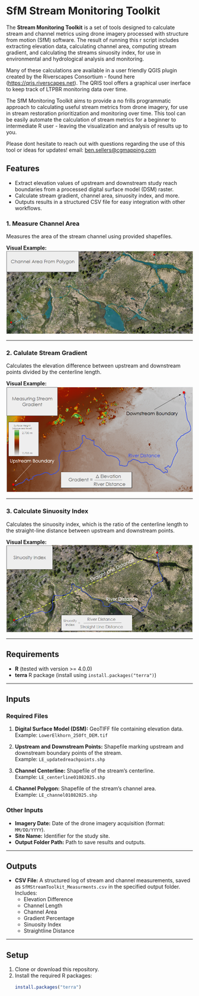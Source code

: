 # SfM Stream Monitoring Toolkit

The **Stream Monitoring Toolkit** is a set of tools designed to calculate stream and channel metrics using drone imagery processed with structure from motion (SfM) software. The result of running this r script includes extracting elevation data, calculating channel area, computing stream gradient, and calculating the streams sinuosity index, for use in environmental and hydrological analysis and monitoring.

Many of these calculations are available in a user friendly QGIS plugin created by the Riverscapes Consortium - found here (https://qris.riverscapes.net). The QRIS tool offers a graphical user inerface to keep track of LTPBR monitoring data over time.

The SfM Monitoring Toolkit aims to provide a no frills programmatic approach to calculating useful stream metrics from drone imagery, for use in stream restoration prioritization and monitoring over time. This tool can be easily automate the calculation of stream metrics for a beginner to intermediate R user - leaving the visualization and analysis of results up to you. 

Please dont hesitate to reach out with questions regarding the use of this tool or ideas for updates!
email: ben.sellers@cgmapping.com


## Features

- Extract elevation values of upstream and downstream study reach boundaries from a processed digital surface model (DSM) raster.
- Calculate stream gradient, channel area, sinuosity index, and more.
- Outputs results in a structured CSV file for easy integration with other workflows.

### 1. **Measure Channel Area**
Measures the area of the stream channel using provided shapefiles.

**Visual Example:**
![Channel Area Measurement](https://github.com/benrsellers/SfMStreamMonitoringToolkit/blob/main/img/AreaCalculation.png)

---
### 2. **Calulate Stream Gradient**
Calculates the elevation difference between upstream and downstream points divided by the centerline length.

**Visual Example:**
![Stream Gradient Calculation](https://github.com/benrsellers/SfMStreamMonitoringToolkit/blob/main/img/GradientCalculation.png)

---

### 3. **Calculate Sinuosity Index**
Calculates the sinuosity index, which is the ratio of the centerline length to the straight-line distance between upstream and downstream points.

**Visual Example:**
![Sinuosity Index Calculation](https://github.com/benrsellers/SfMStreamMonitoringToolkit/blob/main/img/SinuosityCalculation.png)


---

## Requirements

- **R** (tested with version >= 4.0.0)
- **terra** R package (install using `install.packages("terra")`)

---

## Inputs

### Required Files
1. **Digital Surface Model (DSM):** GeoTIFF file containing elevation data.  
   Example: `LowerElkhorn_250ft_DEM.tif`
   
2. **Upstream and Downstream Points:** Shapefile marking upstream and downstream boundary points of the stream.  
   Example: `LE_updatedreachpoints.shp`
   
3. **Channel Centerline:** Shapefile of the stream’s centerline.  
   Example: `LE_centerline01082025.shp`
   
4. **Channel Polygon:** Shapefile of the stream’s channel area.  
   Example: `LE_channel01082025.shp`

### Other Inputs
- **Imagery Date:** Date of the drone imagery acquisition (format: `MM/DD/YYYY`).  
- **Site Name:** Identifier for the study site.  
- **Output Folder Path:** Path to save results and outputs.

---

## Outputs

- **CSV File:** A structured log of stream and channel measurements, saved as `SfMStreamToolkit_Measurments.csv` in the specified output folder.  
  Includes:
  - Elevation Difference
  - Channel Length
  - Channel Area
  - Gradient Percentage
  - Sinuosity Index
  - Straightline Distance

---

## Setup

1. Clone or download this repository.
2. Install the required R packages:
   ```R
   install.packages("terra")
